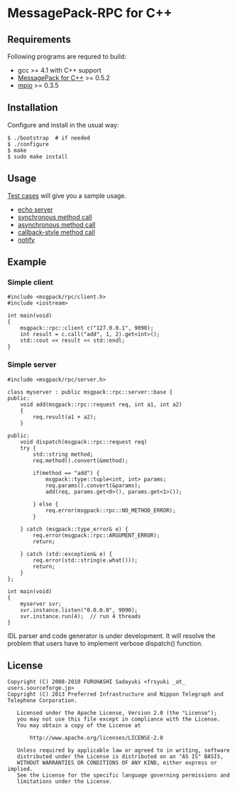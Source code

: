 MessagePack-RPC for C++
=======================


## Requirements

Following programs are requred to build:

  - gcc >= 4.1 with C++ support
  - [MessagePack for C++](http://msgpack.org/) >= 0.5.2
  - [mpio](http://github.com/frsyuki/mpio) >= 0.3.5


## Installation

Configure and install in the usual way:

    $ ./bootstrap  # if needed
    $ ./configure
    $ make
    $ sudo make install


## Usage

[Test cases](http://github.com/msgpack/msgpack-rpc/tree/master/cpp/test/) will give you a sample usage.

  - [echo server](http://github.com/msgpack/msgpack-rpc/blob/master/cpp/test/echo_server.h)
  - [synchronous method call](http://github.com/msgpack/msgpack-rpc/blob/master/cpp/test/sync_call.cc)
  - [asynchronous method call](http://github.com/msgpack/msgpack-rpc/blob/master/cpp/test/async_call.cc)
  - [callback-style method call](http://github.com/msgpack/msgpack-rpc/blob/master/cpp/test/callback.cc)
  - [notify](http://github.com/msgpack/msgpack-rpc/blob/master/cpp/test/notify.cc)


## Example

### Simple client

    #include <msgpack/rpc/client.h>
    #include <iostream>
    
    int main(void)
    {
    	msgpack::rpc::client c("127.0.0.1", 9090);
    	int result = c.call("add", 1, 2).get<int>();
    	std::cout << result << std::endl;
    }


### Simple server

    #include <msgpack/rpc/server.h>
    
    class myserver : public msgpack::rpc::server::base {
    public:
    	void add(msgpack::rpc::request req, int a1, int a2)
    	{
    		req.result(a1 + a2);
    	}
    
    public:
    	void dispatch(msgpack::rpc::request req)
    	try {
    		std::string method;
    		req.method().convert(&method);
    
    		if(method == "add") {
    			msgpack::type::tuple<int, int> params;
    			req.params().convert(&params);
    			add(req, params.get<0>(), params.get<1>());
    
    		} else {
    			req.error(msgpack::rpc::NO_METHOD_ERROR);
    		}
    
    	} catch (msgpack::type_error& e) {
    		req.error(msgpack::rpc::ARGUMENT_ERROR);
    		return;
    
    	} catch (std::exception& e) {
    		req.error(std::string(e.what()));
    		return;
    	}
    };
    
    int main(void)
    {
    	myserver svr;
    	svr.instance.listen("0.0.0.0", 9090);
    	svr.instance.run(4);  // run 4 threads
    }


IDL parser and code generator is under development. It will resolve the problem that users have to implement verbose dispatch() function.


## License

    Copyright (C) 2008-2010 FURUHASHI Sadayuki <frsyuki _at_ users.sourceforge.jp>
    Copyright (C) 2013 Preferred Infrastructure and Nippon Telegraph and Telephone Corporation.
    
       Licensed under the Apache License, Version 2.0 (the "License");
       you may not use this file except in compliance with the License.
       You may obtain a copy of the License at
    
           http://www.apache.org/licenses/LICENSE-2.0
    
       Unless required by applicable law or agreed to in writing, software
       distributed under the License is distributed on an "AS IS" BASIS,
       WITHOUT WARRANTIES OR CONDITIONS OF ANY KIND, either express or implied.
       See the License for the specific language governing permissions and
       limitations under the License.

